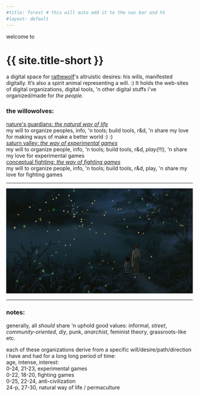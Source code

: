 ```yaml
---
#title: forest # this will auto add it to the nav bar and h1
#layout: default
---
```

welcome to
# {{ site.title-short }}
  
a digital space for [rathewolf](https://rathewolf.com)'s altruistic desires: his wills, manifested digitally. It’s also a spirit animal representing a will. :) It holds the web-sites of digital organizations, digital tools, 'n other digital stuffs i've organized/made for *the people*.
  
### the willowolves:
[nature's guardians: *the natural way of life*](https://natural.willowolf.com/)  
my will to organize peoples, info, 'n tools;  build tools, r&d, 'n share my love for making ways of make a better world :) :)    
[saturn valley: *the way of experimental games*](https://experimental.willowolf.com)  
my will to organize people, info, 'n tools; build tools, r&d, *play(!!!)*, 'n share my love for experimental games  
[conceptual fighting: *the way of fighting games*](https://fighting.willowolf.com)  
my will to organize people, info, 'n tools;  build tools, r&d, play, 'n share my love for fighting games  

---

![](assets/images/graveyard-of-fireflies.jpg?raw=true) 

---

### notes:
generally, all *should* share 'n uphold good values: informal, *street*, *community-oriented*, *diy*, punk, *anarchist*, feminist theory, grassroots-like etc.

each of these organizations derive from a specific will/desire/path/direction i have and had for a long long period of time:  
age, intense, interest:  
0-24, 21-23, experimental games  
0-22, 18-20, fighting games  
0-25, 22-24, anti-civilization  
24-p, 27-30, natural way of life / permaculture

